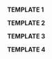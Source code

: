 <p>
<br>
<strong>TEMPLATE 1</strong>
<br>
</p>
<p>
<strong>TEMPLATE 2</strong>
<br>
</p>
<p>
<strong>TEMPLATE 3</strong>
<br>
</p>
<p>
<strong>TEMPLATE 4</strong>
<br>
</p>
